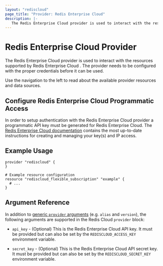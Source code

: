 ```yaml
---
layout: "rediscloud"
page_title: "Provider: Redis Enterprise Cloud"
description: |-
   The Redis Enterprise Cloud provider is used to interact with the resources supported by Redis Enterprise Cloud. The provider needs to be configured with the proper credentials before it can be used..
---
```


# Redis Enterprise Cloud Provider

The Redis Enterprise Cloud provider is used to interact with the resources supported by Redis Enterprise Cloud . The provider needs to be configured with the proper credentials before it can be used.

Use the navigation to the left to read about the available provider resources and data sources.

## Configure Redis Enterprise Cloud Programmatic Access

In order to setup authentication with the Redis Enterprise Cloud provider a programmatic API key must be generated for Redis Enterprise Cloud.   The [Redis Enterprise Cloud documentation](https://docs.redislabs.com/latest/rc/api/how-to/enable-your-account-to-use-api/) contains the most up-to-date instructions for creating and managing your key(s) and IP access.

## Example Usage

```hcl
provider "rediscloud" {
}

# Example resource configuration
resource "rediscloud_flexible_subscription" "example" {
  # ...
}
```

## Argument Reference

In addition to [generic `provider` arguments](https://www.terraform.io/docs/configuration/providers.html)
(e.g. `alias` and `version`), the following arguments are supported in the Redis Cloud
`provider` block:

* `api_key` - (Optional) This is the Redis Enterprise Cloud API key. It must be provided but can also be set by the
`REDISCLOUD_ACCESS_KEY` environment variable.

* `secret_key` - (Optional) This is the Redis Enterprise Cloud API secret key. It must be provided but can also be set
by the `REDISCLOUD_SECRET_KEY` environment variable.
